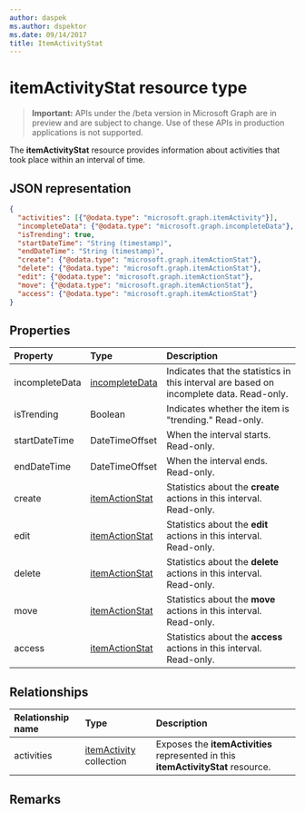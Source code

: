 ```yaml
---
author: daspek
ms.author: dspektor
ms.date: 09/14/2017
title: ItemActivityStat
---
```

# itemActivityStat resource type

> **Important:** APIs under the /beta version in Microsoft Graph are in preview and are subject to change. Use of these APIs in production applications is not supported.

The **itemActivityStat** resource provides information about activities that took place within an interval of time.

## JSON representation

<!-- {
  "blockType": "resource",
  "optionalProperties": [ ],
  "baseType": "microsoft.graph.entity",
  "@type": "microsoft.graph.itemActivityStat",
}-->

```json
{
  "activities": [{"@odata.type": "microsoft.graph.itemActivity"}],
  "incompleteData": {"@odata.type": "microsoft.graph.incompleteData"},
  "isTrending": true,
  "startDateTime": "String (timestamp)",
  "endDateTime": "String (timestamp)",
  "create": {"@odata.type": "microsoft.graph.itemActionStat"},
  "delete": {"@odata.type": "microsoft.graph.itemActionStat"},
  "edit": {"@odata.type": "microsoft.graph.itemActionStat"},
  "move": {"@odata.type": "microsoft.graph.itemActionStat"},
  "access": {"@odata.type": "microsoft.graph.itemActionStat"}
}
```

## Properties

| Property         | Type                    | Description
|:-----------------|:------------------------|:----------------------------------------
| incompleteData   | [incompleteData][]      | Indicates that the statistics in this interval are based on incomplete data. Read-only.
| isTrending       | Boolean                 | Indicates whether the item is "trending." Read-only.
| startDateTime    | DateTimeOffset          | When the interval starts. Read-only.
| endDateTime      | DateTimeOffset          | When the interval ends. Read-only.
| create           | [itemActionStat][]      | Statistics about the **create** actions in this interval. Read-only.
| edit             | [itemActionStat][]      | Statistics about the **edit** actions in this interval. Read-only.
| delete           | [itemActionStat][]      | Statistics about the **delete** actions in this interval. Read-only.
| move             | [itemActionStat][]      | Statistics about the **move** actions in this interval. Read-only.
| access           | [itemActionStat][]      | Statistics about the **access** actions in this interval. Read-only.

[itemActionStat]: itemactionstat.md
[incompleteData]: incompletedata.md

## Relationships

| Relationship name | Type                        | Description
|:------------------|:----------------------------|:---------------------------
| activities        | [itemActivity][] collection | Exposes the **itemActivities** represented in this **itemActivityStat** resource.

[itemActivity]: itemactivity.md

## Remarks

<!-- {
  "type": "#page.annotation",
  "description": "The ItemActivityStat object provides information about activities that took place on an item.",
  "keywords": "activities,activity,action,analytics",
  "section": "documentation",
  "tocPath": "Resources/ItemActivityStat"
} -->

